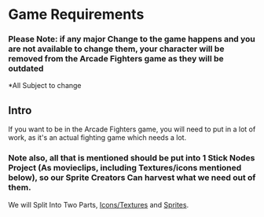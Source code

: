 
# Game Requirements

### Please Note: if any major Change to the game happens and you are not available to change them, your character will be removed from the Arcade Fighters game as they will be outdated

*All Subject to change

## Intro

If you want to be in the Arcade Fighters game, you will need to put in a lot of work, as it's an actual fighting game which needs a lot.

### Note also, all that is mentioned should be put into 1 Stick Nodes Project (As movieclips, including Textures/icons mentioned below), so our Sprite Creators Can harvest what we need out of them.

We will Split Into Two Parts, [Icons/Textures](https://sncommunity.github.io/req/pages/icons-and-textures) and [Sprites](https://sncommunity.github.io/req/pages/sprites).

